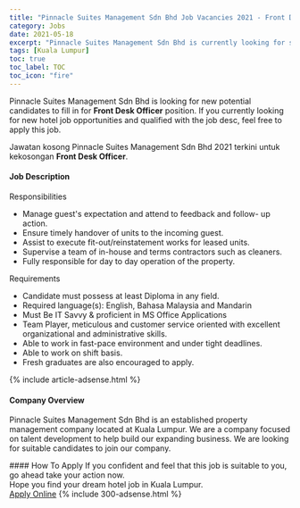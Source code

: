 ```yaml
---
title: "Pinnacle Suites Management Sdn Bhd Job Vacancies 2021 - Front Desk Officer" 
category: Jobs 
date: 2021-05-18 
excerpt: "Pinnacle Suites Management Sdn Bhd is currently looking for suitable person to fill in the Front Desk Officer which positioned at Kuala Lumpur" 
tags: [Kuala Lumpur] 
toc: true 
toc_label: TOC 
toc_icon: "fire" 
--- 
```


<p>Pinnacle Suites Management Sdn Bhd is looking for new potential candidates to fill in for <b>Front Desk Officer</b> position. If you currently looking for new hotel job opportunities and qualified with the job desc, feel free to apply this job.
</p>Jawatan kosong Pinnacle Suites Management Sdn Bhd 2021 terkini untuk kekosongan <b>Front Desk Officer</b>. 
<div><div><h4>Job Description</h4></div><div><div><span><div><p>Responsibilities</p><ul><li>Manage guest's expectation and attend to feedback and follow- up action.</li><li>Ensure timely handover of units to the incoming guest.</li><li>Assist to execute fit-out/reinstatement works for leased units.</li><li>Supervise a team of in-house and terms contractors such as cleaners.</li><li>Fully responsible for day to day operation of the property.</li></ul><p>Requirements</p><ul><li>Candidate must possess at least Diploma in any field.</li><li>Required language(s): English, Bahasa Malaysia and Mandarin&#160;</li><li>Must Be IT Savvy &amp; proficient in MS Office Applications</li><li>Team Player, meticulous and customer service oriented with excellent organizational and administrative skills.</li><li>Able to work in fast-pace environment and under tight deadlines.</li><li>Able to work on shift basis.</li><li>Fresh graduates are also encouraged to apply.</li></ul></div></span></div></div></div> 
{% include article-adsense.html %} 
<div><div><h4>Company Overview</h4></div><div><div><span><div><p>Pinnacle Suites Management Sdn Bhd&#160;is an established property management company located at Kuala Lumpur. We are a company focused on talent development to help build our expanding business. We are looking for suitable candidates to join our company.</p></div></span></div></div></div> 
#### How To Apply 
If you confident and feel that this job is suitable to you, go ahead take your action now. <br/> 
Hope you find your dream hotel job in Kuala Lumpur. <br/> 
<a href="https://www.jobstreet.com.my/en/job/front-desk-officer-4567846?jobId=jobstreet-my-job-4567846" class="btn btn--info" target="_blank" rel="nofollow noopenner">Apply Online</a> 
{% include 300-adsense.html %} 